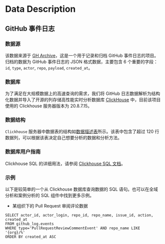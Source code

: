 # Data Description

## GitHub 事件日志

### 数据源

该数据来源于 [GH Archive](https://www.gharchive.org/)，这是一个用于记录和归档 GitHub 事件日志的项目。归档的数据为 GitHub 事件日志的 JSON 格式数据，主要包含 6 个重要的字段： `id`, `type`, `actor`, `repo`, `payload`, `created_at`。

### 数据库

为了满足在大规模数据上的高速查询的需求，我们将 GitHub 日志数据解析为结构化数据并导入了开源的列存储高性能实时分析数据库 [ClickHouse](https://clickhouse.tech/) 中，目前该项目使用的 Clickhouse 服务器版本为 20.8.7.15。

### 数据结构

`Clickhouse` 服务器中数据表的结构如[数据描述表](https://github.com/X-lab2017/open-digger/blob/master/docs/assets/data_description.csv)所示。该表中包含了超过 120 行数据列，可以根据该表决定自己想要分析的数据和分析方法。

### 数据库用户指南

Clickhouse SQL 的详细用法，请参阅 [Clickhouse SQL 文档](https://clickhouse.tech/docs/en/)。

### 示例

以下是较简单的一个从 Clickhouse 数据库查询数据的 SQL 语句。也可以在全域分析和案例分析的 SQL 组件中找到更多示例。

* 某组织下的 Pull Request 审阅评论数据

```
SELECT actor_id, actor_login, repo_id, repo_name, issue_id, action, created_at
FROM github_log.events
WHERE type='PullRequestReviewCommentEvent' AND repo_name LIKE '{org}/%'
ORDER BY created_at ASC
```
